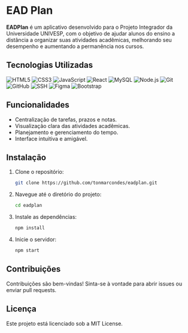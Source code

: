 # EAD Plan

**EADPlan** é um aplicativo desenvolvido para o Projeto Integrador da Universidade UNIVESP, com o objetivo de ajudar alunos do ensino a distância a organizar suas atividades acadêmicas, melhorando seu desempenho e aumentando a permanência nos cursos.

## Tecnologias Utilizadas

![HTML5](https://img.shields.io/badge/HTML5-E34F26?style=flat&logo=html5&logoColor=white)
![CSS3](https://img.shields.io/badge/CSS3-1572B6?style=flat&logo=css3&logoColor=white)
![JavaScript](https://img.shields.io/badge/JavaScript-F7DF1E?style=flat&logo=javascript&logoColor=black)
![React](https://img.shields.io/badge/React-61DAFB?style=flat&logo=react&logoColor=black)
![MySQL](https://img.shields.io/badge/MySQL-005E9C?style=flat&logo=mysql&logoColor=white)
![Node.js](https://img.shields.io/badge/Node.js-8CC84B?style=flat&logo=node.js&logoColor=white)
![Git](https://img.shields.io/badge/Git-F05032?style=flat&logo=git&logoColor=white)
![GitHub](https://img.shields.io/badge/GitHub-181717?style=flat&logo=github&logoColor=white)
![SSH](https://img.shields.io/badge/SSH-4EAA25?style=flat&logo=ssh&logoColor=white)
![Figma](https://img.shields.io/badge/Figma-F24E1E?style=flat&logo=figma&logoColor=white)
![Bootstrap](https://img.shields.io/badge/Bootstrap-563D7C?style=flat&logo=bootstrap&logoColor=white)

## Funcionalidades

- Centralização de tarefas, prazos e notas.
- Visualização clara das atividades acadêmicas.
- Planejamento e gerenciamento do tempo.
- Interface intuitiva e amigável.

## Instalação

1. Clone o repositório:
   ```bash
   git clone https://github.com/tonmarcondes/eadplan.git
   ```
2. Navegue até o diretório do projeto:
   ```bash
   cd eadplan
   ```
3. Instale as dependências:
   ```bash
   npm install
   ```
4. Inicie o servidor:
   ```bash
   npm start
   ```

## Contribuições

Contribuições são bem-vindas! Sinta-se à vontade para abrir issues ou enviar pull requests.

## Licença

Este projeto está licenciado sob a MIT License.

